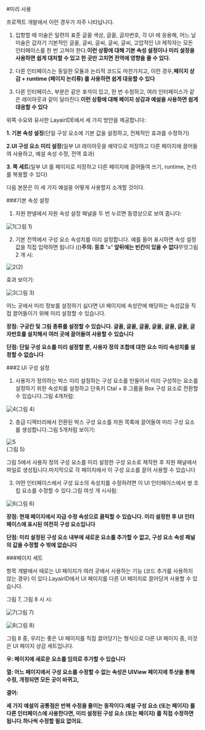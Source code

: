 #미리 사용

프로젝트 개발에서 이런 경우가 자주 나타납니다.

1. 입항할 때 미술은 일련의 표준 글꼴 색상, 글꼴, 글자번호, 각 UI 에 응용해, 어느 날 미술은 갑자기 기본적인 글꼴, 글씨, 글씨, 글씨, 글씨, 고압적인 UI 제작자는 모든 인터페이스를 한 번 고쳐야 한다.**이런 상황에 대해 기본 속성 설정이나 미리 설정을 사용하면 쉽게 대처할 수 있고 한 곳만 고치면 전역에 영향을 줄 수 있다.**

2. 다른 인터페이스는 동일한 모듈과 논리적 코드도 마찬가지고, 이런 경우,**페이지 상감 + runtime (페이지 논리류) 를 사용하면 쉽게 대응할 수 있다**

3. 다른 인터페이스, 부분은 같은 포석이 있고, 한 번 수정하고, 여러 인터페이스가 같은 레이아웃과 같이 달라진다.**이런 상황에 대해 페이지 상감과 예설을 사용하면 쉽게 대응할 수 있다**

위쪽 수요와 유사한 LayairIDE에서 세 가지 방안을 제공합니다:

**1. 기본 속성 설정**(단일 구성 요소에 기본 값을 설정하고, 전체적인 효과를 수정하기)

**2.UI 구성 요소 미리 설정**(일부 UI 레이아웃을 예약으로 저장하고 다른 페이지에 끌어들여 사용하고, 예설 속성 수정, 전역 효과)

**3. 쪽 세트**(일부 UI 를 페이지로 저장하고 다른 페이지에 끌어들여 쓰기, runtime, 논리를 복용할 수 있다)

다음 본문은 이 세 가지 예설을 어떻게 사용할지 소개할 것이다.

###기본 속성 설정

1. 자원 판넬에서 자원 속성 설정 패널을 두 번 누르면 동영상으로 보여 줍니다:

![1](img\1.gif)(그림 1)

2. 기본 전역에서 구성 요소 속성치를 미리 설정합니다. 예를 들어 표시하면 속성 설정 값을 직접 입력하면 됩니다 (()**주의: 등호 '=' 앞뒤에는 빈칸이 있을 수 없다**무엇그림 2 개 시:

![2](img\2.png)(2)

효과 보이기:

![3](img\3.png)(그림 3)

어느 곳에서 미리 정보를 설정하기 싫다면 UI 페이지에 속성란에 해당하는 속성값을 직접 끌어들이기 위해 미리 설정할 수 있습니다.

**장점: 구궁칸 및 그림 종류를 설정할 수 있습니다. 글꼴, 글꼴, 글꼴, 글꼴, 글꼴, 글꼴, 글자번호를 설치해서 여러 곳에 끌어들여 사용할 수 있습니다**

**단점: 단일 구성 요소를 미리 설정할 뿐, 사용자 정의 조합에 대한 요소 미리 속성치를 설정할 수 없습니다**



###2.UI 구성 설정

1. 사용자가 정의하는 박스 미리 설정하는 구성 요소를 만들어서 미리 구성하는 요소를 설정하기 위한 속성치를 설정하고 단축키 Ctal + B 그룹을 Box 구성 요소로 전환할 수 있습니다.그림 4개처럼:

![4](img\4.png)(그림 4)

2. 층급 디렉터리에서 전환된 박스 구성 요소를 자원 목록에 끌어들여 미리 구성 요소를 생성합니다.그림 5개처럼 보이기:

![5](img\5.gif)</br> (그림 5)

그림 5에서 사용자 정의 구성 요소를 미리 설정한 구성 요소로 제작한 후 자원 패널에서 파일로 생성됩니다.마지막으로 각 페이지에서 이 구성 요소를 끌어 사용할 수 있습니다

3. 어떤 인터페이스에서 구성 요소의 속성치를 수정하려면 이 UI 인터페이스에서 쌍 조립 요소를 수정할 수 있다.그림 여섯 개 시사됨:

![6](img\6.png)(그림 6)

**장점: 현재 페이지에서 자급 수정 속성으로 클릭할 수 있습니다. 미리 설정한 후 UI 인터페이스에 표시된 여전히 구성 요소입니다**

**단점: 미리 설정된 구성 요소 내부에 새로운 요소를 추가할 수 없고, 구성 요소 속성 패널의 값을 수정할 수 밖에 없습니다**



###페이지 세트

항목 개발에서 때로는 UI 페이지가 여러 곳에서 사용하는 기능 (코드 추가를 사용하지 않는 경우) 이 있다.LayairID에서 UI 페이지를 다른 UI 페이지로 끌어당겨 사용할 수 있습니다.

그림 7, 그림 8 시 시:

![7](img\7.png)(그림 7)

![8](img\8.gif)(그림 8)

그림 8 중, 우리는 좋은 UI 페이지를 직접 끌어당기는 형식으로 다른 UI 페이지 중, 이것은 UI 페이지 상감 세트입니다.

**우: 페이지에 새로운 요소를 임의로 추가할 수 있습니다**

**열: 어느 페이지에서 구성 요소를 수정할 수 없는 속성은 UIView 페이지에 투샷을 통해 수정, 개정되면 모든 곳이 바뀌고,**



**결어:**

**세 가지 예설의 공통점은 반복 수정을 줄이는 동작이다.예설 구성 요소 (또는 페이지) 를 다른 인터페이스에 사용한다면, 미리 설정된 구성 요소 (또는 페이지) 를 직접 수정하면 됩니다.하나씩 수정할 필요 없어요.**